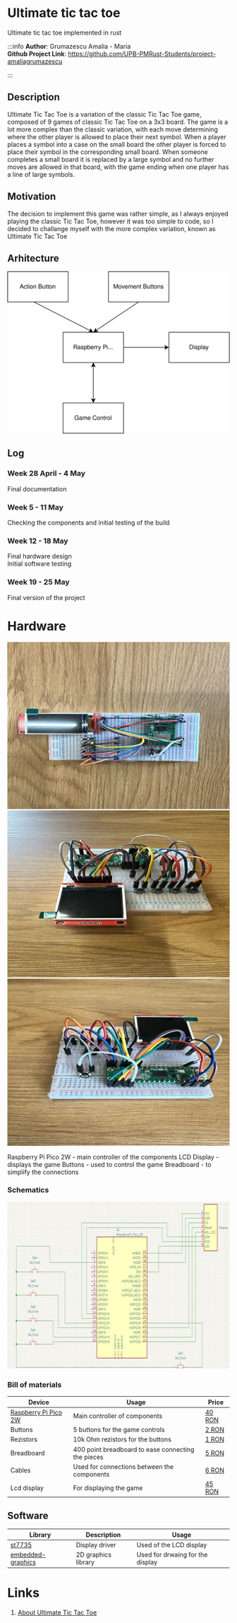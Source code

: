# Ultimate tic tac toe
Ultimate tic tac toe implemented in rust

:::info
**Author**: Grumazescu Amalia - Maria \
**Github Project Link**: https://github.com/UPB-PMRust-Students/proiect-amaliagrumazescu

:::

## Description

Ultimate Tic Tac Toe is a variation of the classic Tic Tac Toe game, composed of 9 games of classic Tic Tac Toe on a 3x3 board. The game is a lot more complex than the classic variation, with each move determining where the other player is allowed to place their next symbol. When a player places a symbol into a case on the small board the other player is forced to place their symbol in the corresponding small board. When someone completes a small board it is replaced by a large symbol and no further moves are allowed in that board, with the game ending when one player has a line of large symbols.

## Motivation

The decision to implement this game was rather simple, as I always enjoyed playing the classic Tic Tac Toe, however it was too simple to code, so I decided to challange myself with the more complex variation, known as Ultimate Tic Tac Toe

## Arhitecture

![Arhitecture](diagrama_amalia.webp)

## Log

### Week 28 April - 4 May

Final documentation

### Week 5 - 11 May

Checking the components and initial testing of the build

### Week 12 - 18 May

Final hardware design \
Initial software testing

### Week 19 - 25 May

Final version of the project


# Hardware
![poza1](amalia_poza1.webp)
![poza2](amalia_poza2.webp)
![poza3](amalia_poza3.webp)

Raspberry Pi Pico 2W - main controller of the components
LCD Display -  displays the game
Buttons - used to control the game
Breadboard - to simplify the connections

### Schematics

![schematic](schema_amalia.webp)

### Bill of materials

| Device | Usage | Price |
|--------|-------|-------|
| [Raspberry Pi Pico 2W](https://www.raspberrypi.com/documentation/microcontrollers/pico-series.html) | Main controller of components | [40 RON](https://www.optimusdigital.ro/ro/placi-raspberry-pi/13327-raspberry-pi-pico-2-w.html) |
| Buttons | 5 buttons for the game controls | [2 RON](https://www.optimusdigital.ro/ro/butoane-i-comutatoare/1119-buton-6x6x6.html) |
| Rezistors | 10k Ohm rezistors for the buttons | [1 RON](https://www.optimusdigital.ro/ro/componente-electronice-rezistoare/1088-rezistor-025w-100k.html) |
| Breadboard | 400 point breadboard to ease connecting the pieces | [5 RON](https://www.optimusdigital.ro/ro/prototipare-breadboard-uri/44-breadboard-400-points.html) |
| Cables | Used for connections between the components | [6 RON](https://www.optimusdigital.ro/ro/fire-fire-mufate/93-fire-colorate-tata-tata-20cm.html) |
| Lcd display | For displaying the game | [45 RON](https://ardushop.ro/ro/display-uri-si-led-uri/1349-modul-lcd-spi-128x160-6427854019561.html) |

## Software

| Library | Description | Usage |
|---------|-------------|-------|
| [st7735](https://github.com/Matiasus/ST7735) | Display driver | Used of the LCD display |
| [embedded-graphics](https://github.com/embedded-graphics/embedded-graphics) | 2D graphics library | Used for drwaing for the display |

# Links
1. [About Ultimate Tic Tac Toe](https://en.wikipedia.org/wiki/Ultimate_tic-tac-toe)
